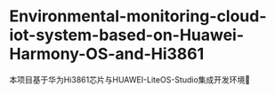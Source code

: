Environmental-monitoring-cloud-iot-system-based-on-Huawei-Harmony-OS-and-Hi3861
======================================
本项目基于华为Hi3861芯片与HUAWEI-LiteOS-Studio集成开发环境🚀


